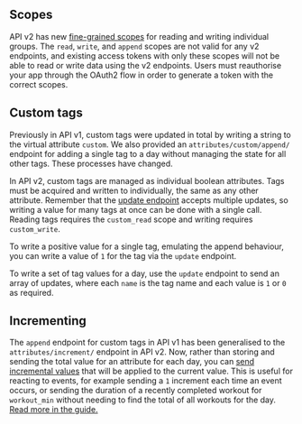 
## Scopes

API v2 has new [fine-grained scopes](/reference/authentication/oauth2/#scopes) for reading and writing individual groups. The `read`, `write`, and `append` scopes are not valid for any v2 endpoints, and existing access tokens with only these scopes will not be able to read or write data using the v2 endpoints. Users must reauthorise your app through the OAuth2 flow in order to generate a token with the correct scopes.


## Custom tags

Previously in API v1, custom tags were updated in total by writing a string to the virtual attribute `custom`. We also provided an `attributes/custom/append/` endpoint for adding a single tag to a day without managing the state for all other tags. These processes have changed.

In API v2, custom tags are managed as individual boolean attributes. Tags must be acquired and written to individually, the same as any other attribute. Remember that the [update endpoint](/reference/writing_data/#update-attribute-values) accepts multiple updates, so writing a value for many tags at once can be done with a single call. Reading tags requires the `custom_read` scope and writing requires `custom_write`.

To write a positive value for a single tag, emulating the append behaviour, you can write a value of `1` for the tag via the `update` endpoint.

To write a set of tag values for a day, use the `update` endpoint to send an array of updates, where each `name` is the tag name and each value is `1` or `0` as required.


## Incrementing

The `append` endpoint for custom tags in API v1 has been generalised to the `attributes/increment/` endpoint in API v2. Now, rather than storing and sending the total value for an attribute for each day, you can [send incremental values](/reference/writing_data/#increment-attribute-values) that will be applied to the current value. This is useful for reacting to events, for example sending a `1` increment each time an event occurs, or sending the duration of a recently completed workout for `workout_min` without needing to find the total of all workouts for the day. [Read more in the guide.](/guide/write_client/#reacting-to-events-with-the-increment-endpoint)
